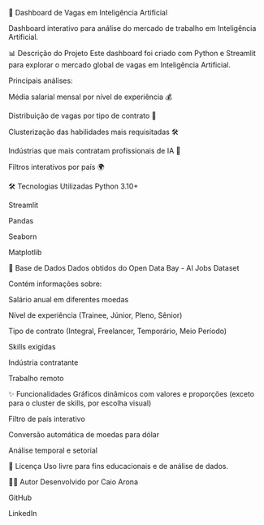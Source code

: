 🚀 Dashboard de Vagas em Inteligência Artificial

Dashboard interativo para análise do mercado de trabalho em Inteligência Artificial.

📊 Descrição do Projeto
Este dashboard foi criado com Python e Streamlit para explorar o mercado global de vagas em Inteligência Artificial.

Principais análises:

Média salarial mensal por nível de experiência 💰

Distribuição de vagas por tipo de contrato 📄

Clusterização das habilidades mais requisitadas 🛠️

Indústrias que mais contratam profissionais de IA 🏢

Filtros interativos por país 🌍

🛠️ Tecnologias Utilizadas
Python 3.10+

Streamlit

Pandas

Seaborn

Matplotlib

💾 Base de Dados
Dados obtidos do Open Data Bay - AI Jobs Dataset

Contém informações sobre:

Salário anual em diferentes moedas

Nível de experiência (Trainee, Júnior, Pleno, Sênior)

Tipo de contrato (Integral, Freelancer, Temporário, Meio Período)

Skills exigidas

Indústria contratante

Trabalho remoto

✨ Funcionalidades
Gráficos dinâmicos com valores e proporções (exceto para o cluster de skills, por escolha visual)

Filtro de país interativo

Conversão automática de moedas para dólar

Análise temporal e setorial

📄 Licença
Uso livre para fins educacionais e de análise de dados.

👨‍💻 Autor
Desenvolvido por Caio Arona

GitHub

LinkedIn
